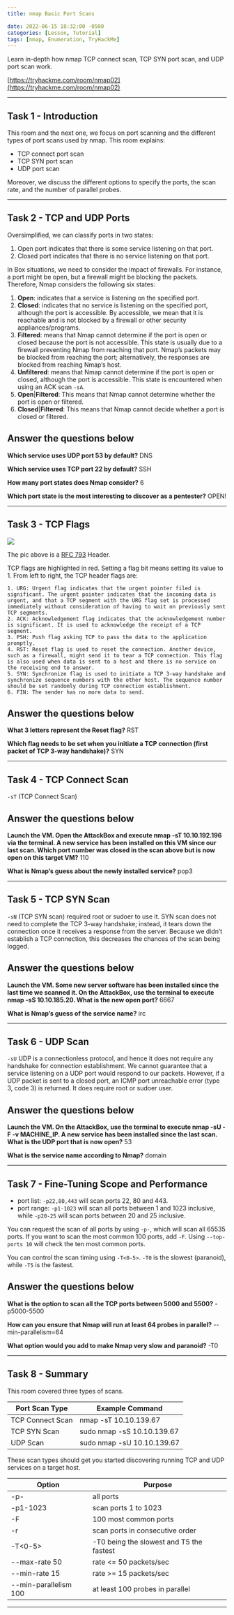```yaml
---
title: nmap Basic Port Scans

date: 2022-06-15 18:32:00 -0500
categories: [Lesson, Tutorial]
tags: [nmap, Enumeration, TryHackMe]
---
```


Learn in-depth how nmap TCP connect scan, TCP SYN port scan, and UDP port scan work.

[https://tryhackme.com/room/nmap02](https://tryhackme.com/room/nmap02)

* * *

## Task 1 - Introduction

This room and the next one, we focus on port scanning and the different types of port scans used by nmap. This room explains:

   - TCP connect port scan
   - TCP SYN port scan
   - UDP port scan

Moreover, we discuss the different options to specify the ports, the scan rate, and the number of parallel probes.

* * * 

## Task 2 - TCP and UDP Ports

Oversimplified, we can classify ports in two states:

   1. Open port indicates that there is some service listening on that port.
   2. Closed port indicates that there is no service listening on that port.

 In Box situations, we need to consider the impact of firewalls. For instance, a port might be open, but a firewall might be blocking the packets. Therefore, Nmap considers the following six states:

   1. **Open**: indicates that a service is listening on the specified port.
   2. **Closed**: indicates that no service is listening on the specified port, although the port is accessible. By accessible, we mean that it is reachable and is not blocked by a firewall or other security appliances/programs.
   3. **Filtered**: means that Nmap cannot determine if the port is open or closed because the port is not accessible. This state is usually due to a firewall preventing Nmap from reaching that port. Nmap’s packets may be blocked from reaching the port; alternatively, the responses are blocked from reaching Nmap’s host.
   4. **Unfiltered**: means that Nmap cannot determine if the port is open or closed, although the port is accessible. This state is encountered when using an ACK scan ``-sA``.
   5. **Open**|**Filtered**: This means that Nmap cannot determine whether the port is open or filtered.
   6. **Closed**|**Filtered**: This means that Nmap cannot decide whether a port is closed or filtered.

##   Answer the questions below

**Which service uses UDP port 53 by default?** DNS

**Which service uses TCP port 22 by default?** SSH

**How many port states does Nmap consider?** 6

**Which port state is the most interesting to discover as a pentester?** OPEN!

* * * 

## Task 3 - TCP Flags 

![](/assets/nmap01.png)

The pic above is a [RFC 793](https://datatracker.ietf.org/doc/html/rfc793.html) Header.

TCP flags are highlighted in red. Setting a flag bit means setting its value to 1. From left to right, the TCP header flags are:

    1. URG: Urgent flag indicates that the urgent pointer filed is significant. The urgent pointer indicates that the incoming data is urgent, and that a TCP segment with the URG flag set is processed immediately without consideration of having to wait on previously sent TCP segments.
    2. ACK: Acknowledgement flag indicates that the acknowledgement number is significant. It is used to acknowledge the receipt of a TCP segment.
    3. PSH: Push flag asking TCP to pass the data to the application promptly.
    4. RST: Reset flag is used to reset the connection. Another device, such as a firewall, might send it to tear a TCP connection. This flag is also used when data is sent to a host and there is no service on the receiving end to answer.
    5. SYN: Synchronize flag is used to initiate a TCP 3-way handshake and synchronize sequence numbers with the other host. The sequence number should be set randomly during TCP connection establishment.
    6. FIN: The sender has no more data to send.

##   Answer the questions below

**What 3 letters represent the Reset flag?** RST

**Which flag needs to be set when you initiate a TCP connection (first packet of TCP 3-way handshake)?** SYN

* * *

## Task 4 - TCP Connect Scan 

``-sT`` (TCP Connect Scan)

##   Answer the questions below

**Launch the VM. Open the AttackBox and execute nmap -sT 10.10.192.196 via the terminal. A new service has been installed on this VM since our last scan. Which port number was closed in the scan above but is now open on this target VM?** 110

**What is Nmap’s guess about the newly installed service?** pop3

* * * 

## Task 5 - TCP SYN Scan 

``-sN`` (TCP SYN scan) required root or sudoer to use it. SYN scan does not need to complete the TCP 3-way handshake; instead, it tears down the connection once it receives a response from the server. Because we didn’t establish a TCP connection, this decreases the chances of the scan being logged.

##   Answer the questions below

**Launch the VM. Some new server software has been installed since the last time we scanned it. On the AttackBox, use the terminal to execute nmap -sS 10.10.185.20. What is the new open port?** 6667

**What is Nmap’s guess of the service name?** irc

* * * 

## Task 6 - UDP Scan 

``-sU`` UDP is a connectionless protocol, and hence it does not require any handshake for connection establishment. We cannot guarantee that a service listening on a UDP port would respond to our packets. However, if a UDP packet is sent to a closed port, an ICMP port unreachable error (type 3, code 3) is returned. It does require root or sudoer user.

##   Answer the questions below

**Launch the VM. On the AttackBox, use the terminal to execute nmap -sU -F -v MACHINE_IP. A new service has been installed since the last scan. What is the UDP port that is now open?** 53

**What is the service name according to Nmap?** domain

* * * 

## Task 7 - Fine-Tuning Scope and Performance 

   - port list: ``-p22,80,443`` will scan ports 22, 80 and 443.
   - port range: ``-p1-1023`` will scan all ports between 1 and 1023 inclusive, while ``-p20-25`` will scan ports between 20 and 25 inclusive.

You can request the scan of all ports by using ``-p-``, which will scan all 65535 ports. If you want to scan the most common 100 ports, add ``-F``. Using ``--top-ports 10`` will check the ten most common ports.

You can control the scan timing using ``-T<0-5>``. ``-T0`` is the slowest (paranoid), while ``-T5`` is the fastest.

##   Answer the questions below

**What is the option to scan all the TCP ports between 5000 and 5500?** -p5000-5500

**How can you ensure that Nmap will run at least 64 probes in parallel?** --min-parallelism=64

**What option would you add to make Nmap very slow and paranoid?** -T0

* * * 

## Task 8 - Summary 

This room covered three types of scans.

| Port Scan Type | Example Command |
|----------------|-----------------|
| TCP Connect Scan | nmap -sT 10.10.139.67 |
| TCP SYN Scan | sudo nmap -sS 10.10.139.67 |
| UDP Scan | sudo nmap -sU 10.10.139.67 |

These scan types should get you started discovering running TCP and UDP services on a target host.

| Option | Purpose |
|--------|---------|
| -p- | all ports |
| -p1-1023 | scan ports 1 to 1023 |
| -F | 100 most common ports |
| -r | scan ports in consecutive order |
| -T<0-5> | -T0 being the slowest and T5 the fastest |
| --max-rate 50 | rate <= 50 packets/sec |
| --min-rate 15 | rate >= 15 packets/sec |
| --min-parallelism 100 | at least 100 probes in parallel |

* * * 
